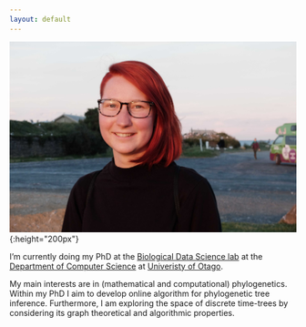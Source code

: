 ```yaml
---
layout: default
---
```


![Lena Collienne](/assets/profile_picture.JPG){:height="200px"}

I’m currently doing my PhD at the [Biological Data Science lab](https://biods.org/) at the [Department of Computer Science](https://www.otago.ac.nz/computer-science/index.html) at [Univeristy of Otago](https://www.otago.ac.nz).

My main interests are in (mathematical and computational) phylogenetics.
Within my PhD I aim to develop online algorithm for phylogenetic tree inference.
Furthermore, I am exploring the space of discrete time-trees by considering its graph theoretical and algorithmic properties.
